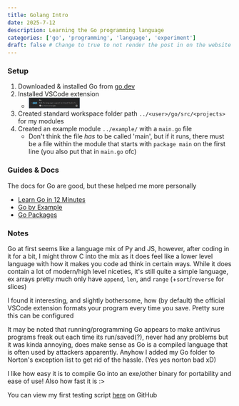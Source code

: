 ```yaml
---
title: Golang Intro
date: 2025-7-12
description: Learning the Go programming language
categories: ['go', 'programming', 'language', 'experiment']
draft: false # Change to true to not render the post in on the website
---
```


### Setup
1. Downloaded & installed Go from [go.dev](https://go.dev)
2. Installed VSCode extension
    - [<img src="https://github.com/RoarkCats/roarkcats.github.io/blob/main/posts/golang/govscode.png?raw=true" width=25%>](https://marketplace.visualstudio.com/items?itemName=golang.Go)
3. Created standard workspace folder path `../<user>/go/src/<projects>` for my modules
4. Created an example module `../example/` with a `main.go` file
    - Don't think the file *has* to be called 'main', but if it runs, there must be a file within the module that starts with `package main` on the first line (you also put that in `main.go` ofc)

### Guides & Docs
The docs for Go are good, but these helped me more personally

- [Learn Go in 12 Minutes](https://www.youtube.com/watch?v=C8LgvuEBraI)
- [Go by Example](https://gobyexample.com/)
- [Go Packages](https://pkg.go.dev)

### Notes
Go at first seems like a language mix of Py and JS, however, after coding in it for a bit, I might throw C into the mix as it does feel like a lower level language with how it makes you code ad think in certain ways. While it does contain a lot of modern/high level niceties, it's still quite a simple language, ex arrays pretty much only have `append`, `len`, and `range` (+`sort`/`reverse` for slices)

I found it interesting, and slightly bothersome, how (by default) the official VSCode extension formats your program every time you save. Pretty sure this can be configured

It may be noted that running/programming Go appears to make antivirus programs freak out each time its run/saved(?), never had any problems but it was kinda annoying, does make sense as Go is a compiled language that is often used by attackers apparently. Anyhow I added my Go folder to Norton's exception list to get rid of the hassle. (Yes yes norton bad xD)

I like how easy it is to compile Go into an exe/other binary for portability and ease of use! Also how fast it is :>

You can view my first testing script [here](https://github.com/RoarkCats/roarkcats.github.io/blob/main/posts/golang/main.go) on GitHub